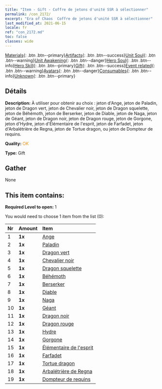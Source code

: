 ```yaml
---
title: "Item - Gift - Coffre de jetons d'unité SSR à sélectionner"
permalink: /con_2172/
excerpt: "Era of Chaos  Coffre de jetons d'unité SSR à sélectionner"
last_modified_at: 2021-06-15
locale: fr
ref: "con_2172.md"
toc: false
classes: wide
---
```

 [Materials](/ItemsFR/){: .btn .btn--primary}[Artifacts](/ItemsFR/Artifacts/){: .btn .btn--success}[Unit Soul](/ItemsFR/UnitSoul/){: .btn .btn--warning}[Unit Awakening](/ItemsFR/UnitAwakening/){: .btn .btn--danger}[Hero Soul](/ItemsFR/HeroSoul/){: .btn .btn--info}[Hero Skill](/ItemsFR/HeroSkill/){: .btn .btn--primary}[Gift](/ItemsFR/Gift/){: .btn .btn--success}[Event related](/ItemsFR/Events/){: .btn .btn--warning}[Avatars](/ItemsFR/Avatars/){: .btn .btn--danger}[Consumables](/ItemsFR/Consumables/){: .btn .btn--info}[Unknown](/ItemsFR/Unknown/){: .btn .btn--primary}

## Détails
 **Description:** À utiliser pour obtenir au choix : jeton d'Ange, jeton de Paladin, jeton de Dragon vert, jeton de Chevalier noir, jeton de Dragon squelette, jeton de Béhémoth, jeton de Berserker, jeton de Diable, jeton de Naga, jeton de Géant, jeton de Dragon noir, jeton de Dragon rouge, jeton de Gorgone, jeton d'Hydre, jeton d'Élémentaire de l'esprit, jeton de Farfadet, jeton d'Arbalétrière de Regna, jeton de Tortue dragon, ou jeton de Dompteur de requins.

 **Quality:** <span style="color: #FF8C00">OK</span>

 **Type:** Gift

## Gather

  None

## This item contains:

 **Required Level to open:** 1

 You would need to choose 1 item from the list (0):

  | Nr | Amount |     Item    |
  |:---|:-------|:------------|
  | 1 |  **1x** | [Ange](/ItemsFR/unt_196/) |  | 
  | 2 |  **1x** | [Paladin](/ItemsFR/unt_197/) |  | 
  | 3 |  **1x** | [Dragon vert](/ItemsFR/unt_205/) |  | 
  | 4 |  **1x** | [Chevalier noir](/ItemsFR/unt_213/) |  | 
  | 5 |  **1x** | [Dragon squelette](/ItemsFR/unt_214/) |  | 
  | 6 |  **1x** | [Béhémoth](/ItemsFR/unt_223/) |  | 
  | 7 |  **1x** | [Berserker](/ItemsFR/unt_224/) |  | 
  | 8 |  **1x** | [Diable](/ItemsFR/unt_232/) |  | 
  | 9 |  **1x** | [Naga](/ItemsFR/unt_240/) |  | 
  | 10 |  **1x** | [Géant ](/ItemsFR/unt_241/) |  | 
  | 11 |  **1x** | [Dragon noir](/ItemsFR/unt_250/) |  | 
  | 12 |  **1x** | [Dragon rouge](/ItemsFR/unt_251/) |  | 
  | 13 |  **1x** | [Hydre](/ItemsFR/unt_259/) |  | 
  | 14 |  **1x** | [Gorgone](/ItemsFR/unt_257/) |  | 
  | 15 |  **1x** | [Élémentaire de l'esprit](/ItemsFR/unt_267/) |  | 
  | 16 |  **1x** | [Farfadet](/ItemsFR/unt_270/) |  | 
  | 17 |  **1x** | [Tortue dragon](/ItemsFR/unt_278/) |  | 
  | 18 |  **1x** | [Arbalétrière de Regna](/ItemsFR/unt_274/) |  | 
  | 19 |  **1x** | [Dompteur de requins](/ItemsFR/unt_281/) |  | 
